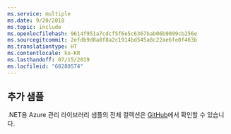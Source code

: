 ```yaml
---
ms.service: multiple
ms.date: 9/20/2018
ms.topic: include
ms.openlocfilehash: 9614f951a7cdcf5f6e5c6367bab06b9099cb256e
ms.sourcegitcommit: 2efdb9d8a8f8a2c1914bd545a8c22ae6fe0f463b
ms.translationtype: HT
ms.contentlocale: ko-KR
ms.lasthandoff: 07/15/2019
ms.locfileid: "68280574"
---
```

## <a name="more-samples"></a>추가 샘플

.NET용 Azure 관리 라이브러리 샘플의 전체 컬렉션은 [GitHub](https://github.com/Azure/azure-sdk-for-net/blob/Fluent/README.md#sample-code)에서 확인할 수 있습니다.